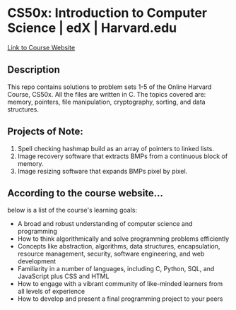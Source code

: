 # CS50x: Introduction to Computer Science | edX | Harvard.edu

[Link to Course Website](https://www.edx.org/course/cs50s-introduction-computer-science-harvardx-cs50x)

## Description

This repo contains solutions to problem sets 1-5 of the Online Harvard Course, CS50x. All the files are written in C. The topics covered are: memory, pointers, file manipulation, cryptography, sorting, and data structures.

## Projects of Note:

1. Spell checking hashmap build as an array of pointers to linked lists.
2. Image recovery software that extracts BMPs from a continuous block of memory.
3. Image resizing software that expands BMPs pixel by pixel.

## According to the course website...

below is a list of the course's learning goals:
- A broad and robust understanding of computer science and programming
- How to think algorithmically and solve programming problems efficiently
- Concepts like abstraction, algorithms, data structures, encapsulation, resource management, security, software engineering, and web development
- Familiarity in a number of languages, including C, Python, SQL, and JavaScript plus CSS and HTML
- How to engage with a vibrant community of like-minded learners from all levels of experience
- How to develop and present a final programming project to your peers
